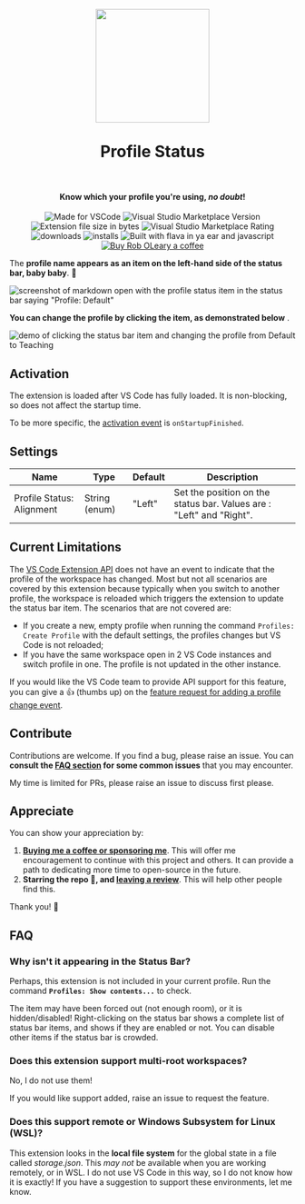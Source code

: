 <h1 align="center">
  <br>
    <img align="center" src="img/logo.png" width="200">
  <br>
	<br>
  Profile Status
  <br>
  <br>
</h1>
<h4 align="center">Know which your profile you're using, <em>no doubt</em>!</h4>

<p align="center">
<img src="https://img.shields.io/static/v1?logo=visual-studio-code&label=made%20for&message=VS%20Code&color=2b62c6" alt="Made for VSCode">
<img src="https://img.shields.io/visual-studio-marketplace/v/robole.profile-status?logo=visual-studio-code&color=2b62c6" alt="Visual Studio Marketplace Version">
<img src="https://img.shields.io/static/v1?logo=visual-studio-code&label=size&message=31KB&color=2b62c6"
alt="Extension file size in bytes">
<img src="https://img.shields.io/visual-studio-marketplace/r/robole.profile-status?logo=visual-studio-code&color=2b62c6" alt="Visual Studio Marketplace Rating">
<img src="https://img.shields.io/visual-studio-marketplace/d/robole.profile-status?logo=visual-studio-code&color=2b62c6" alt="downloads"/>
<img src="https://img.shields.io/visual-studio-marketplace/i/robole.profile-status?logo=visual-studio-code&color=2b62c6" alt="installs"/>
<img src="https://img.shields.io/static/v1?label=built%20with&message=flava%20in%20ya%20ear%20%26%20javascript&color=2b62c6" alt="Built with flava in ya ear and javascript"/>
<a href="https://ko-fi.com/roboleary"><img src="https://img.shields.io/badge/Buy%20me%20a%20coffee-$4-gold?logo=buy-me-a-coffee" alt="Buy Rob OLeary a coffee"></a>
</p>

The **profile name appears as an item on the left-hand side of the status bar, baby baby**. 👊

![screenshot of markdown open with the profile status item in the status bar saying "Profile: Default"](img/screenshot-statusbar.png)

**You can change the profile by clicking the item, as demonstrated below** .

![demo of clicking the status bar item and changing the profile from Default to Teaching](img/demo.webp)

## Activation

The extension is loaded after VS Code has fully loaded. It is non-blocking, so does not affect the startup time.

To be more specific, the [activation event](https://code.visualstudio.com/api/references/activation-events) is `onStartupFinished`.

## Settings

| Name                                               | Type    | Default | Description                                            |
| -------------------------------------------------- | ------- | ------- | ------------------------------------------------------ |
| Profile Status: Alignment | String (enum) | "Left"   | Set the position on the status bar. Values are : "Left" and "Right".|

## Current Limitations

The [VS Code Extension API](https://code.visualstudio.com/api) does not have an event to indicate that the profile of the workspace has changed. Most but not all scenarios are covered by this extension because typically when you switch to another profile, the workspace is reloaded which triggers the extension to update the status bar item. The scenarios that are not covered are:
- If you create a new, empty profile when running the command `Profiles: Create Profile` with the default settings, the profiles changes but VS Code is not reloaded;
- If you have the same workspace open in 2 VS Code instances and switch profile in one. The profile is not updated in the other instance.

If you would like the VS Code team to provide API support for this feature, you can give a 👍 (thumbs up) on the [feature request for adding a profile change event](https://github.com/microsoft/vscode/issues/208195).

## Contribute

Contributions are welcome. If you find a bug, please raise an issue. You can **consult the [FAQ section](#faq) for some common issues** that you may encounter.

My time is limited for PRs, please raise an issue to discuss first please.

## Appreciate

You can show your appreciation by:
1. **[Buying me a coffee or sponsoring me](https://ko-fi.com/roboleary)**. This will offer me encouragement to continue with this project and others. It can provide a path to dedicating more time to open-source in the future.
1. **Starring the repo 🌟, and [leaving a review](https://marketplace.visualstudio.com/items?itemName=robole.profile-status&ssr=false#review-details)**. This will help other people find this.

Thank you! 🙏

## FAQ

### Why isn't it appearing in the Status Bar?

Perhaps, this extension is not included in your current profile. Run the command **`Profiles: Show contents...`** to check.

The item may have been forced out (not enough room), or it is hidden/disabled! Right-clicking on the status bar shows a complete list of status bar items, and shows if they are enabled or not. You can disable other items if the status bar is crowded.

### Does this extension support multi-root workspaces?

No, I do not use them!

If you would like support added, raise an issue to request the feature.

### Does this support remote or Windows Subsystem for Linux (WSL)?

This extension looks in the **local file system** for the global state in a file called *storage.json*. This *may not* be available when you are working remotely, or in WSL. I do not use VS Code in this way, so I do not know how it is exactly! If you have a suggestion to support these environments, let me know.
